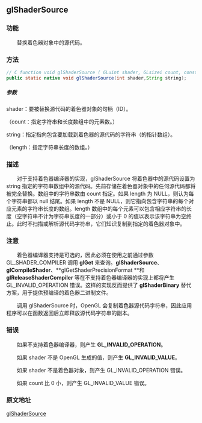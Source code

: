 ## glShaderSource

### 功能

　　替换着色器对象中的源代码。

### 方法

```java
// C function void glShaderSource ( GLuint shader, GLsizei count, const GLchar ** string, const GLint* length )
public static native void glShaderSource(int shader,String string);
```

##### 参数

shader：要被替换源代码的着色器对象的句柄（ID）。

（count：指定字符串和长度数组中的元素数。）

string：指定指向包含要加载到着色器的源代码的字符串（的指针数组）。

（length：指定字符串长度的数组。）

### 描述

　　对于支持着色器编译器的实现，glShaderSource 将着色器中的源代码设置为 string 指定的字符串数组中的源代码。先前存储在着色器对象中的任何源代码都将被完全替换。数组中的字符串数由 count 指定。如果 length 为 NULL，则认为每个字符串都以 null 结尾。如果 length 不是 NULL，则它指向包含字符串的每个对应元素的字符串长度的数组。length 数组中的每个元素可以包含相应字符串的长度（空字符串不计为字符串长度的一部分）或小于 0 的值以表示该字符串为空终止。此时不扫描或解析源代码字符串，它们知识复制到指定的着色器对象中。

### 注意

　　着色器编译器支持是可选的，因此必须在使用之前通过参数 GL_SHADER_COMPILER 调用 **glGet** 来查询。**glShaderSource**、**glCompileShader**、**glGetShaderPrecisionFormat **和 **glReleaseShaderCompiler** 等在不支持着色器编译器的实现上都将产生 GL_INVALID_OPERATION 错误。这样的实现反而提供了 **glShaderBinary** 替代方案，用于提供预编译的着色器二进制文件。

　　调用 glShaderSource 时，OpenGL 会复制着色器源代码字符串，因此应用程序可以在函数返回后立即释放源代码字符串的副本。

### 错误

　　如果不支持着色器编译器，则产生 **GL_INVALID_OPERATION**。

　　如果 shader 不是 OpenGL 生成的值，则产生 **GL_INVALID_VALUE**。

　　如果 shader 不是着色器对象，则产生 GL_INVALID_OPERATION 错误。

　　如果 count 比 0 小，则产生 GL_INVALID_VALUE 错误。

### 原文地址

[glShaderSource](https://www.khronos.org/registry/OpenGL-Refpages/es2.0/xhtml/glShaderSource.xml)